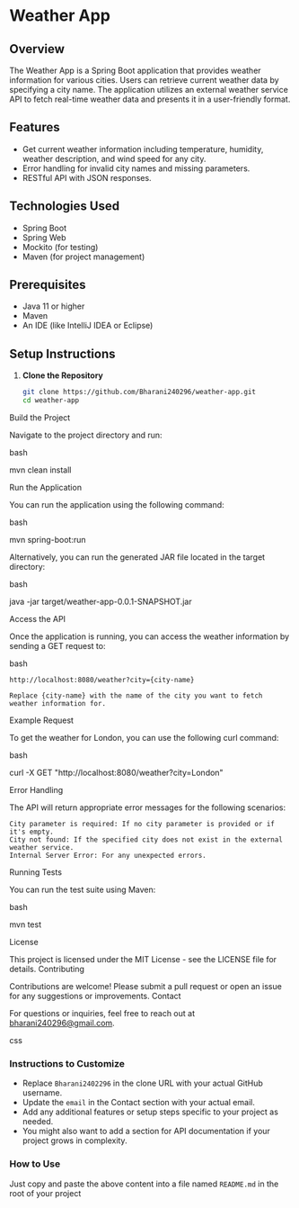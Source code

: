 # Weather App

## Overview

The Weather App is a Spring Boot application that provides weather information for various cities. Users can retrieve current weather data by specifying a city name. The application utilizes an external weather service API to fetch real-time weather data and presents it in a user-friendly format.

## Features

- Get current weather information including temperature, humidity, weather description, and wind speed for any city.
- Error handling for invalid city names and missing parameters.
- RESTful API with JSON responses.

## Technologies Used

- Spring Boot
- Spring Web
- Mockito (for testing)
- Maven (for project management)

## Prerequisites

- Java 11 or higher
- Maven
- An IDE (like IntelliJ IDEA or Eclipse)

## Setup Instructions

1. **Clone the Repository**

   ```bash
   git clone https://github.com/Bharani240296/weather-app.git
   cd weather-app
Build the Project

Navigate to the project directory and run:

bash

mvn clean install

Run the Application

You can run the application using the following command:

bash

mvn spring-boot:run

Alternatively, you can run the generated JAR file located in the target directory:

bash

java -jar target/weather-app-0.0.1-SNAPSHOT.jar

Access the API

Once the application is running, you can access the weather information by sending a GET request to:

bash

    http://localhost:8080/weather?city={city-name}

    Replace {city-name} with the name of the city you want to fetch weather information for.

Example Request

To get the weather for London, you can use the following curl command:

bash

curl -X GET "http://localhost:8080/weather?city=London"

Error Handling

The API will return appropriate error messages for the following scenarios:

    City parameter is required: If no city parameter is provided or if it's empty.
    City not found: If the specified city does not exist in the external weather service.
    Internal Server Error: For any unexpected errors.

Running Tests

You can run the test suite using Maven:

bash

mvn test

License

This project is licensed under the MIT License - see the LICENSE file for details.
Contributing

Contributions are welcome! Please submit a pull request or open an issue for any suggestions or improvements.
Contact

For questions or inquiries, feel free to reach out at bharani240296@gmail.com.

css


### Instructions to Customize
- Replace `Bharani2402296` in the clone URL with your actual GitHub username.
- Update the `email` in the Contact section with your actual email.
- Add any additional features or setup steps specific to your project as needed.
- You might also want to add a section for API documentation if your project grows in complexity.

### How to Use
Just copy and paste the above content into a file named `README.md` in the root of your project